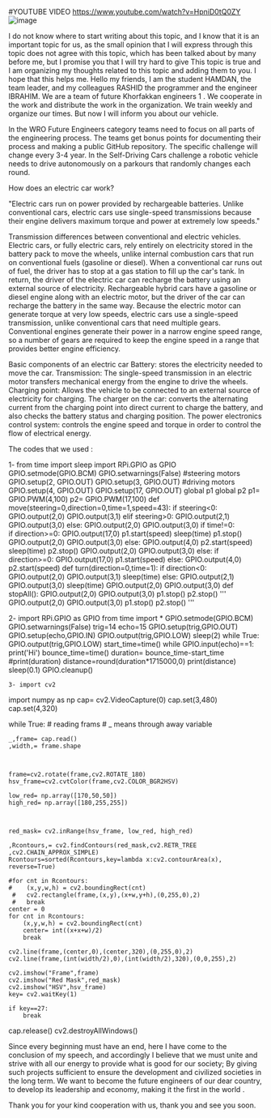 #YOUTUBE VIDEO
https://www.youtube.com/watch?v=HpniD0tQ0ZY
![image](https://user-images.githubusercontent.com/106826821/171911562-1ef44616-58f0-4e5f-aed3-082dc23f0884.png)



I do not know where to start writing about this topic, and I know that it is an important topic for us,
as the small opinion that I will express through this topic does not agree with this topic,
which has been talked about by many before me,
but I promise you that I will try hard to give This topic is true and I am organizing my thoughts related to this topic and adding them to you. 
I hope that this helps me. Hello my friends, I am the student HAMDAN, the team leader, and my colleagues RASHID the programmer and the engineer IBRAHIM.
We are a team of future Khorfakkan engineers 1 . We cooperate in the work and distribute the work in the organization. We train weekly and organize our times. But now I will inform you about our vehicle.

In the WRO Future Engineers category teams need to focus on all parts of the engineering
process. The teams get bonus points for documenting their process and making a public
GitHub repository. The specific challenge will change every 3-4 year.
In the Self-Driving Cars challenge a robotic vehicle needs to drive autonomously on a parkours
that randomly changes each round.

How does an electric car work?

"Electric cars run on power provided by rechargeable batteries. Unlike conventional cars, electric cars use single-speed transmissions because their engine delivers maximum torque and power at extremely low speeds."

Transmission differences between conventional and electric vehicles.
Electric cars, or fully electric cars, rely entirely on electricity stored in the battery pack to move the wheels, unlike internal combustion cars that run on conventional fuels (gasoline or diesel). When a conventional car runs out of fuel, the driver has to stop at a gas station to fill up the car's tank. In return, the driver of the electric car can recharge the battery using an external source of electricity. Rechargeable hybrid cars have a gasoline or diesel engine along with an electric motor, but the driver of the car can recharge the battery in the same way.
 Because the electric motor can generate torque at very low speeds, electric cars use a single-speed transmission, unlike conventional cars that need multiple gears. Conventional engines generate their power in a narrow engine speed range, so a number of gears are required to keep the engine speed in a range that provides better engine efficiency.

Basic components of an electric car
Battery: stores the electricity needed to move the car.
 Transmission: The single-speed transmission in an electric motor transfers mechanical energy from the engine to drive the wheels.
 Charging point: Allows the vehicle to be connected to an external source of electricity for charging.
The charger on the car: converts the alternating current from the charging point into direct current to charge the battery, and also checks the battery status and charging position.
 The power electronics control system: controls the engine speed and torque in order to control the flow of electrical energy.

The codes that we used : 

1- from time import sleep
import RPi.GPIO as GPIO
GPIO.setmode(GPIO.BCM)
GPIO.setwarnings(False)
    #steering motors
GPIO.setup(2, GPIO.OUT)
GPIO.setup(3, GPIO.OUT)
#driving motors
GPIO.setup(4, GPIO.OUT)
GPIO.setup(17, GPIO.OUT)
global p1
global p2
p1= GPIO.PWM(4,100)
p2= GPIO.PWM(17,100)
def move(steering=0,direction=0,time=1,speed=43):
    if steering<0:
        GPIO.output(2,0)
        GPIO.output(3,1)
    elif steering>0:
        GPIO.output(2,1)
        GPIO.output(3,0)
    else:
        GPIO.output(2,0)
        GPIO.output(3,0)
    if time!=0:    
        if direction>=0:
            GPIO.output(17,0)
            p1.start(speed)
            sleep(time)
            p1.stop()
            GPIO.output(2,0)
            GPIO.output(3,0)
        else:
            GPIO.output(4,0)
            p2.start(speed)
            sleep(time)
            p2.stop()
            GPIO.output(2,0)
            GPIO.output(3,0)
    else:
        if direction>=0:
            GPIO.output(17,0)
            p1.start(speed)
        else:
            GPIO.output(4,0)
            p2.start(speed) 
def turn(direction=0,time=1):
    if direction<0:
        GPIO.output(2,0)
        GPIO.output(3,1)
        sleep(time)
    else:
        GPIO.output(2,1)
        GPIO.output(3,0)
        sleep(time)
    GPIO.output(2,0)
    GPIO.output(3,0)
def stopAll():
    GPIO.output(2,0)
    GPIO.output(3,0)
    p1.stop()
    p2.stop()
'''
GPIO.output(2,0)
GPIO.output(3,0)
p1.stop()
p2.stop()
'''

2- import RPi.GPIO as GPIO
from time import *
GPIO.setmode(GPIO.BCM)
GPIO.setwarnings(False)
trig=14
echo=15
GPIO.setup(trig,GPIO.OUT)
GPIO.setup(echo,GPIO.IN)
GPIO.output(trig,GPIO.LOW)
sleep(2)
while True:
    GPIO.output(trig,GPIO.LOW)
    start_time=time()
    while GPIO.input(echo)==1:
        print('Hi')
    bounce_time=time() 
    duration= bounce_time-start_time
    #print(duration)
    distance=round(duration*1715000,0)
    print(distance)
    sleep(0.1)
GPIO.cleanup()
    
    
    3- import cv2
import numpy as np
cap= cv2.VideoCapture(0)
cap.set(3,480)
cap.set(4,320)



while True:
    # reading frams # _ means through away variable
    
    
    _,frame= cap.read()
    ,width,= frame.shape
    
    
    
    frame=cv2.rotate(frame,cv2.ROTATE_180)
    hsv_frame=cv2.cvtColor(frame,cv2.COLOR_BGR2HSV)
    
    low_red= np.array([170,50,50])
    high_red= np.array([180,255,255])
    
    
    
    red_mask= cv2.inRange(hsv_frame, low_red, high_red)
    
    ,Rcontours,= cv2.findContours(red_mask,cv2.RETR_TREE ,cv2.CHAIN_APPROX_SIMPLE)
    Rcontours=sorted(Rcontours,key=lambda x:cv2.contourArea(x), reverse=True)
    
    #for cnt in Rcontours:
    #    (x,y,w,h) = cv2.boundingRect(cnt)
     #   cv2.rectangle(frame,(x,y),(x+w,y+h),(0,255,0),2)
     #   break
    center = 0
    for cnt in Rcontours:
        (x,y,w,h) = cv2.boundingRect(cnt)
        center= int((x+x+w)/2)
        break
    
    cv2.line(frame,(center,0),(center,320),(0,255,0),2)
    cv2.line(frame,(int(width/2),0),(int(width/2),320),(0,0,255),2)
    
    cv2.imshow("Frame",frame)
    cv2.imshow("Red Mask",red_mask)
    cv2.imshow("HSV",hsv_frame)
    key= cv2.waitKey(1)
    
    if key==27:
        break
    
cap.release()
cv2.destroyAllWindows()

Since every beginning must have an end, here I have come to the conclusion of my speech, and accordingly I believe that we must unite and strive with all our energy to provide what is good for our society; By giving such projects sufficient to ensure the development and civilized societies in the long term. We want to become the future engineers of our dear country, to develop its leadership and economy, making it the first in the world .

 Thank you for your kind cooperation with us, thank you and see you soon.


